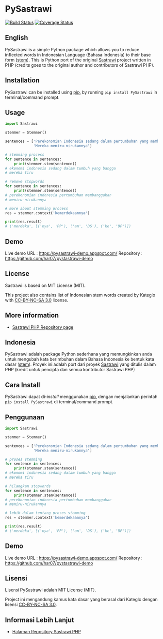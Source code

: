 # PySastrawi

[![Build Status](https://travis-ci.org/kekavigi/PySastrawi.svg?branch=master)](https://travis-ci.org/kekavigi/PySastrawi)
[![Coverage Status](https://coveralls.io/repos/github/kekavigi/PySastrawi/badge.svg)](https://coveralls.io/github/kekavigi/PySastrawi)

## English

PySastrawi is a simple Python package which allows you to reduce inflected words in Indonesian Language (Bahasa Indonesia) to their base form ([stem](http://en.wikipedia.org/wiki/Stemming)). This is Python port of the original [Sastrawi](https://github.com/sastrawi/sastrawi) project written in PHP (credits goes to the original author and contributors of Sastrawi PHP).

Installation
------------
PySastrawi can be installed using [pip](https://docs.python.org/3.6/installing/index.html), by running `pip install PySastrawi` in terminal/command prompt.

Usage
------

```python
import Sastrawi

stemmer = Stemmer()

sentences = ['Perekonomian Indonesia sedang dalam pertumbuhan yang membanggakan',
             'Mereka meniru-nirukannya']

# stemming process
for sentence in sentences:
    print(stemmer.stem(sentence))
# ekonomi indonesia sedang dalam tumbuh yang bangga
# mereka tiru

# remove stopwords
for sentence in sentences:
    print(stemmer.stem(sentence))
# perekonomian indonesia pertumbuhan membanggakan
# meniru-nirukannya

# more about stemming process
res = stemmer.context('kemerdekaannya')

print(res.result)
# ('merdeka', [('nya', 'PP'), ('an', 'DS'), ('ke', 'DP')])

```

Demo
--------

Live demo URL : https://pysastrawi-demo.appspot.com/
Repository : https://github.com/har07/pystastrawi-demo

License
--------

Sastrawi is based on MIT License (MIT).

This project also contains list of Indonesian stem words created by Kateglo
with [CC-BY-NC-SA 3.0](http://creativecommons.org/licenses/by-nc-sa/3.0/) license.

More information
----------------------

- [Sastrawi PHP Repository page](https://github.com/sastrawi/sastrawi)


## Indonesia

PySastrawi adalah package Python sederhana yang memungkinkan anda untuk mengubah kata berimbuhan dalam Bahasa Indonesia ke bentuk kata dasar ([stem](http://en.wikipedia.org/wiki/Stemming)). Proyek ini adalah port dari proyek [Sastrawi](https://github.com/sastrawi/sastrawi) yang ditulis dalam PHP (kredit untuk pencipta dan semua kontributor Sastrawi PHP)

Cara Install
-------------

PySastrawi dapat di-*install* menggunakan [pip](https://docs.python.org/3.6/installing/index.html), dengan menjalankan perintah `pip install PySastrawi` di terminal/command prompt.

Penggunaan
-----------

```python
import Sastrawi

stemmer = Stemmer()

sentences = ['Perekonomian Indonesia sedang dalam pertumbuhan yang membanggakan',
             'Mereka meniru-nirukannya']

# proses stemming
for sentence in sentences:
    print(stemmer.stem(sentence))
# ekonomi indonesia sedang dalam tumbuh yang bangga
# mereka tiru

# hilangkan stopwords
for sentence in sentences:
    print(stemmer.stem(sentence))
# perekonomian indonesia pertumbuhan membanggakan
# meniru-nirukannya

# lebih dalam tentang proses stemming
res = stemmer.context('kemerdekaannya')

print(res.result)
# ('merdeka', [('nya', 'PP'), ('an', 'DS'), ('ke', 'DP')])
```

Demo
--------

Live demo URL : https://pysastrawi-demo.appspot.com/
Repository : https://github.com/har07/pystastrawi-demo

Lisensi
--------

Lisensi PySastrawi adalah MIT License (MIT).

Project ini mengandung kamus kata dasar yang berasal dari Kateglo dengan lisensi
[CC-BY-NC-SA 3.0](http://creativecommons.org/licenses/by-nc-sa/3.0/).

Informasi Lebih Lanjut
----------------------

- [Halaman Repository Sastrawi PHP](https://github.com/sastrawi/sastrawi)
